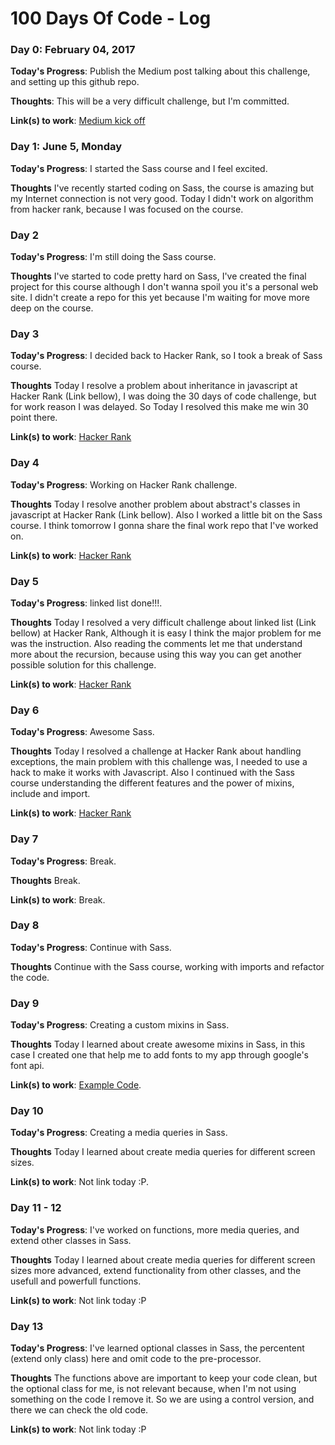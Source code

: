 # 100 Days Of Code - Log

### Day 0: February 04, 2017

**Today's Progress**: Publish the Medium post talking about this challenge, and setting up this github repo.

**Thoughts**: This will be a very difficult challenge, but I'm committed.

**Link(s) to work**: [Medium kick off](https://medium.com/@wilfredo1285/100-days-of-code-challenge-accepted-f356a0e51755)


### Day 1: June 5, Monday

**Today's Progress**: I started the Sass course and I feel excited.

**Thoughts** I've recently started coding on Sass, the course is amazing but my Internet connection is not very good. Today I didn't work on algorithm from hacker rank, because I was focused on the course.


### Day 2

**Today's Progress**: I'm still doing the Sass course.

**Thoughts** I've started to code pretty hard on Sass, I've created the final project for this course although I don't wanna spoil you it's a personal web site. I didn't create a repo for this yet because I'm waiting for move more deep on the course.


### Day 3

**Today's Progress**: I decided back to Hacker Rank, so I took a break of Sass course.

**Thoughts** Today I resolve a problem about inheritance in javascript at Hacker Rank (Link bellow), I was doing the 30 days of code challenge, but for work reason I was delayed. So Today I resolved this make me win 30 point there.

**Link(s) to work**: [Hacker Rank](https://www.hackerrank.com/challenges/30-inheritance)

### Day 4

**Today's Progress**: Working on Hacker Rank challenge.

**Thoughts** Today I resolve another problem about abstract's classes in javascript at Hacker Rank (Link bellow). Also I worked a little bit on the Sass course. I think tomorrow I gonna share the final work repo that I've worked on.

**Link(s) to work**: [Hacker Rank](https://www.hackerrank.com/challenges/30-abstract-classes)

### Day 5

**Today's Progress**: linked list done!!!.

**Thoughts** Today I resolved a very difficult challenge about linked list (Link bellow) at Hacker Rank, Although it is easy I think the major problem for me was the instruction. Also reading the comments let me that understand more about the recursion, because using this way you can get another possible solution for this challenge. 

**Link(s) to work**: [Hacker Rank](https://www.hackerrank.com/challenges/30-linked-list)

### Day 6

**Today's Progress**: Awesome Sass.

**Thoughts** Today I resolved a challenge at Hacker Rank about handling exceptions, the main problem with this challenge was, I needed to use a hack to make it works with Javascript. Also I continued with the Sass course understanding the different features and the power of mixins, include and import.

**Link(s) to work**: [Hacker Rank](https://www.hackerrank.com/challenges/30-exceptions-string-to-integer)

### Day 7

**Today's Progress**: Break.

**Thoughts** Break.

**Link(s) to work**: Break.

### Day 8

**Today's Progress**: Continue with Sass.

**Thoughts** Continue with the Sass course, working with imports and refactor the code.

### Day 9

**Today's Progress**: Creating a custom mixins in Sass.

**Thoughts** Today I learned about create awesome mixins in Sass, in this case I created one that help me to add fonts to my app through google's font api.

**Link(s) to work**: [Example Code](https://gist.github.com/FreakDroid/a7ec1580b5d9501e9e6c0fadc684f262).

### Day 10

**Today's Progress**: Creating a media queries in Sass.

**Thoughts** Today I learned about create media queries for different screen sizes.

**Link(s) to work**: Not link today :P.

### Day 11 - 12

**Today's Progress**: I've worked on functions,  more media queries, and extend other classes in Sass.

**Thoughts** Today I learned about create media queries for different screen sizes more advanced, extend functionality from other classes, and the usefull and powerfull functions.

**Link(s) to work**: Not link today :P

### Day 13

**Today's Progress**: I've learned optional classes in Sass, the percentent (extend only class) here and omit code to the pre-processor. 

**Thoughts** The functions above are important to keep your code clean, but the optional class for me, is not relevant because, when I'm not using something on the code I remove it. So we are using a control version, and there we can check the old code.

**Link(s) to work**: Not link today :P
